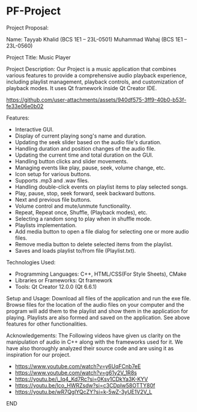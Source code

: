 # PF-Project
Project Proposal:

Name: Tayyab Khalid (BCS 1E1 – 23L-0501)
Muhammad Wahaj (BCS 1E1 – 23L-0560)

Project Title: Music Player

Project Description:
Our Project is a music application that combines various features to provide a comprehensive audio playback experience,
including playlist management, playback controls, and customization of playback modes. 
It uses Qt framework inside Qt Creator IDE.

https://github.com/user-attachments/assets/940df575-3ff9-40b0-b53f-fe33e06e0b02

Features:
- Interactive GUI.
- Display of current playing song's name and duration.
- Updating the seek slider based on the audio file's duration.
- Handling duration and position changes of the audio file.
- Updating the current time and total duration on the GUI.
- Handling button clicks and slider movements.
- Managing events like play, pause, seek, volume change, etc.
- Icon setup for various buttons.
- Supports .mp3 and .wav files.
- Handling double-click events on playlist items to play selected songs.
- Play, pause, stop, seek forward, seek backward buttons.
- Next and previous file buttons.
- Volume control and mute/unmute functionality.
- Repeat, Repeat once, Shuffle, (Playback modes), etc.
- Selecting a random song to play when in shuffle mode.
- Playlists implementation.
- Add media button to open a file dialog for selecting one or more audio files.
- Remove media button to delete selected items from the playlist.
- Saves and loads playlist to/from file (Playlist.txt).

Technologies Used:
- Programming Languages: C++, HTML/CSS(For Style Sheets), CMake
- Libraries or Frameworks: Qt framework
- Tools: Qt Creator 12.0.0 (Qt 6.6.1)

Setup and Usage:
Download all files of the application and run the exe file. Browse files for the location of the audio files
on your computer and the program will add them to the playlist and show them in the application for playing. 
Playlists are also formed and saved on the application. See above features for other functionalities.

Acknowledgements:
The Following videos have given us clarity on the manipulation of audio in C++ along with the
frameworks used for it. We have also thoroughly analyzed their source code and are using it as
inspiration for our project.
- https://www.youtube.com/watch?v=y6UqFCnb7eE
- https://www.youtube.com/watch?v=g61y2V_1R8s
- https://youtu.be/i_Iq4_Kd7Rc?si=0Ksv1CDkYa3K-KYV
- https://youtu.be/Ico_HWRZsdw?si=c3CDpIw58OTTY80f
- https://youtu.be/wR7QglYQcZY?si=k-5wZ-3yUE1V2V_L

END
